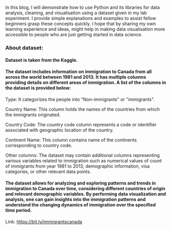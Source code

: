 In this blog, I will demonstrate how to use Python and its libraries for data analysis, cleaning, and visualisation using a dataset given in my lab experiment. I provide simple explanations and examples to assist fellow beginners grasp these concepts quickly. I hope that by sharing my own learning experience and ideas, might help in making data visualisation more accessible to people who are just getting started in data science.

### About dataset:

#### Dataset is taken from the Kaggle.

#### The dataset includes information on immigration to Canada from all across the world between 1981 and 2013. It has multiple columns providing details on different areas of immigration. A list of the columns in the dataset is provided below:

Type: It categorizes the people into "Non-immigrants" or "immigrants". 

Country Name: This column holds the names of the countries from which the immigrants originated.

Country Code: The country code column represents a code or identifier associated with geographic location of the country.

Continent Name: This column contains name of the continents corresponding to country code.

Other columns: The dataset may contain additional columns representing various variables related to immigration such as numerical values of count of immigrants from year 1981 to 2013, demographic information, visa categories, or other relevant data points.

#### The dataset allows for analyzing and exploring patterns and trends in immigration to Canada over time, considering different countries of origin and relevant demographic variables. By performing data visualization and analysis, one can gain insights into the immigration patterns and understand the changing dynamics of immigration over the specified time period.
Link: https://bit.ly/immigrantscanada
